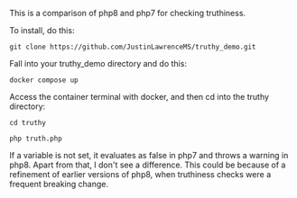 This is a comparison of php8 and php7 for checking truthiness.

To install, do this:

```git clone https://github.com/JustinLawrenceMS/truthy_demo.git```

Fall into your truthy_demo directory and do this:

```docker compose up```

Access the container terminal with docker, and then cd into the truthy directory:

```cd truthy```

```php truth.php```

If a variable is not set, it evaluates as false in php7 and throws a warning in php8.  Apart from that, I don't see a difference. This could be because of a refinement of earlier versions of php8, when truthiness checks were a frequent breaking change.
